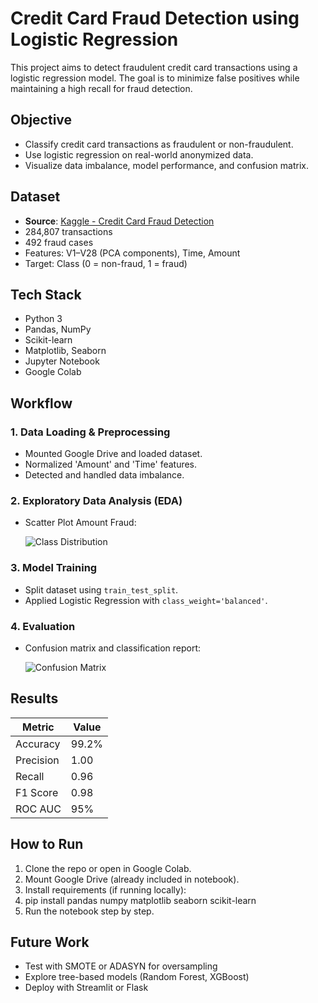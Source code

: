 # Credit Card Fraud Detection using Logistic Regression

This project aims to detect fraudulent credit card transactions using a logistic regression model. The goal is to minimize false positives while maintaining a high recall for fraud detection.

## Objective

- Classify credit card transactions as fraudulent or non-fraudulent.
- Use logistic regression on real-world anonymized data.
- Visualize data imbalance, model performance, and confusion matrix.

## Dataset

- **Source**: [Kaggle - Credit Card Fraud Detection](https://www.kaggle.com/datasets/mlg-ulb/creditcardfraud)
- 284,807 transactions
- 492 fraud cases
- Features: V1–V28 (PCA components), Time, Amount
- Target: Class (0 = non-fraud, 1 = fraud)

## Tech Stack

- Python 3
- Pandas, NumPy
- Scikit-learn
- Matplotlib, Seaborn
- Jupyter Notebook
- Google Colab

## Workflow

### 1. Data Loading & Preprocessing

- Mounted Google Drive and loaded dataset.
- Normalized 'Amount' and 'Time' features.
- Detected and handled data imbalance.

### 2. Exploratory Data Analysis (EDA)

- Scatter Plot Amount Fraud:

  ![Class Distribution](https://github.com/user-attachments/assets/6edb1c99-cc24-4243-b949-b0554d2ce562)

### 3. Model Training

- Split dataset using `train_test_split`.
- Applied Logistic Regression with `class_weight='balanced'`.

### 4. Evaluation

- Confusion matrix and classification report:

  ![Confusion Matrix](https://github.com/user-attachments/assets/b927bbb2-949d-4e8f-a527-0252da3c5352)

## Results

| Metric       | Value |
|--------------|-------|
| Accuracy     | 99.2% |
| Precision    | 1.00  |
| Recall       | 0.96  |
| F1 Score     | 0.98  |
| ROC AUC      | 95%   |

## How to Run

1. Clone the repo or open in Google Colab.
2. Mount Google Drive (already included in notebook).
3. Install requirements (if running locally):
4. pip install pandas numpy matplotlib seaborn scikit-learn
5. Run the notebook step by step.

## Future Work

- Test with SMOTE or ADASYN for oversampling
- Explore tree-based models (Random Forest, XGBoost)
- Deploy with Streamlit or Flask
